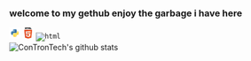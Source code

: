 ### welcome to my gethub enjoy the garbage i have here
<code><img height="20" alt="python" src="https://raw.githubusercontent.com/github/explore/80688e429a7d4ef2fca1e82350fe8e3517d3494d/topics/python/python.png"></code>
<code><img height="20" alt="html" src="https://raw.githubusercontent.com/github/explore/80688e429a7d4ef2fca1e82350fe8e3517d3494d/topics/html/html.png"></code>
<code><img height="20" alt="html" src="file:///C:/Users/succme/Downloads/javascript-online-logo-for-website-0.png"></code>
<br>
<img align="center" src="https://github-readme-stats.vercel.app/api?username=ConTronTech&show_icons=true&theme=radical" alt="ConTronTech's github stats" /></a>

